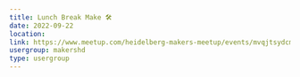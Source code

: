 ```yaml
---
title: Lunch Break Make 🛠️
date: 2022-09-22
location: 
link: https://www.meetup.com/heidelberg-makers-meetup/events/mvqjtsydcmbdc/
usergroup: makershd
type: usergroup
---
```

